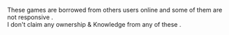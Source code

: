 These games are borrowed from others users online and some of them are not responsive .<br>
I don't claim any ownership & Knowledge from any of these .
